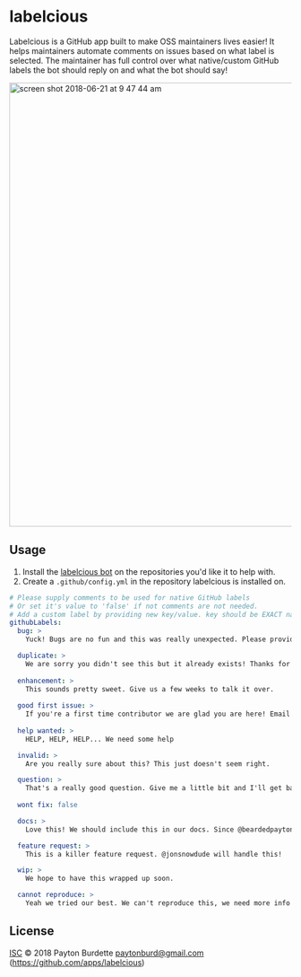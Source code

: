# labelcious

Labelcious is a GitHub app built to make OSS maintainers lives easier! It helps maintainers automate comments on issues based on what label is selected. The maintainer has full control over what native/custom GitHub labels the bot should reply on and what the bot should say!

<img width="791" alt="screen shot 2018-06-21 at 9 47 44 am" src="https://user-images.githubusercontent.com/20526900/41725174-342582e6-753d-11e8-9dc3-2e49c0910d93.png">

## Usage

1. Install the [labelcious bot](https://github.com/apps/labelcious/) on the repositories you'd like it to help with.
2. Create a ```.github/config.yml``` in the repository labelcious is installed on.

```YAML
# Please supply comments to be used for native GitHub labels 
# Or set it's value to 'false' if not comments are not needed.
# Add a custom label by providing new key/value. key should be EXACT name of label and value should be the comment.
githubLabels:
  bug: >
    Yuck! Bugs are no fun and this was really unexpected. Please provide everything you can about this bug.

  duplicate: >
    We are sorry you didn't see this but it already exists! Thanks for letting us know anyways!
    
  enhancement: >
    This sounds pretty sweet. Give us a few weeks to talk it over.
    
  good first issue: >
    If you're a first time contributor we are glad you are here! Email me if you need guidance paytonburd@gmail.com
    
  help wanted: >
    HELP, HELP, HELP... We need some help

  invalid: >
    Are you really sure about this? This just doesn't seem right.

  question: >
    That's a really good question. Give me a little bit and I'll get back to you.
    
  wont fix: false

  docs: >
    Love this! We should include this in our docs. Since @beardedpayton is over our docs he will handle it!

  feature request: >
    This is a killer feature request. @jonsnowdude will handle this!

  wip: >
    We hope to have this wrapped up soon.

  cannot reproduce: >
    Yeah we tried our best. We can't reproduce this, we need more info! Can you supply a video ?
```

## License

[ISC](LICENSE) © 2018 Payton Burdette <paytonburd@gmail.com> (https://github.com/apps/labelcious)
